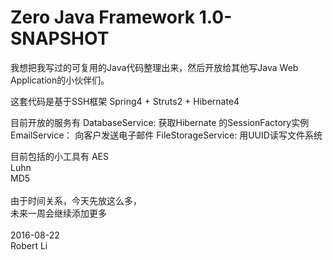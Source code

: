 # Zero Java Framework 1.0-SNAPSHOT

我想把我写过的可复用的Java代码整理出来，然后开放给其他写Java Web Application的小伙伴们。

这套代码是基于SSH框架 Spring4 + Struts2 + Hibernate4

目前开放的服务有
DatabaseService: 获取Hibernate 的SessionFactory实例
EmailService： 向客户发送电子邮件
FileStorageService: 用UUID读写文件系统

目前包括的小工具有
AES<br>
Luhn<br>
MD5<br>
<br>
由于时间关系，今天先放这么多，<br>
未来一周会继续添加更多<br><br>
2016-08-22<br>
Robert Li<br>
